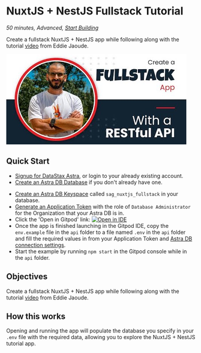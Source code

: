 <!--- STARTEXCLUDE --->
# NuxtJS + NestJS Fullstack Tutorial
*50 minutes, Advanced, [Start Building](https://github.com/DataStax-Examples/astra-nuxtjs-nestjs/blob/master/README.md#quick-start)*

Create a fullstack NuxtJS + NestJS app while following along with the tutorial [video](https://www.youtube.com/watch?v=TbUpYeLn6SI) from Eddie Jaoude.
<!--- ENDEXCLUDE --->

![image](https://raw.githubusercontent.com/DataStax-Examples/astra-nuxtjs-nestjs/master/hero.jpeg)

## Quick Start
<!--- STARTEXCLUDE --->
* [Signup for DataStax Astra](https://dtsx.io/3APkrFZ), or login to your already existing account. 
* [Create an Astra DB Database](https://github.com/DataStax-Examples/sample-app-template/blob/master/GETTING_STARTED.md#create-an-astra-db) if you don't already have one.
<!--- ENDEXCLUDE --->
* [Create an Astra DB Keyspace](https://github.com/DataStax-Examples/sample-app-template/blob/master/GETTING_STARTED.md#create-an-astra-db-keyspace) called `sag_nuxtjs_fullstack` in your database.
* [Generate an Application Token](https://github.com/DataStax-Examples/sample-app-template/blob/master/GETTING_STARTED.md#create-an-application-token) with the role of `Database Administrator` for the Organization that your Astra DB is in.
* Click the 'Open in Gitpod' link: [![Open in IDE](https://gitpod.io/button/open-in-gitpod.svg)](https://gitpod.io/#https://github.com/DataStax-Examples/astra-nuxtjs-nestjs)
* Once the app is finished launching in the Gitpod IDE, copy the `env.example` file in the `api` folder to a file named `.env` in the `api` folder and fill the required values in from your Application Token and [Astra DB connection settings](https://github.com/DataStax-Examples/sample-app-template/blob/master/GETTING_STARTED.md#get-your-astra-db-connection-settings).
* Start the example by running `npm start` in the Gitpod console while in the `api` folder.

## Objectives
Create a fullstack NuxtJS + NestJS app while following along with the tutorial [video](https://www.youtube.com/watch?v=TbUpYeLn6SI) from Eddie Jaoude.
  
## How this works
Opening and running the app will populate the database you specify in your `.env` file with the required data, allowing you to explore the NuxtJS + NestJS tutorial app.